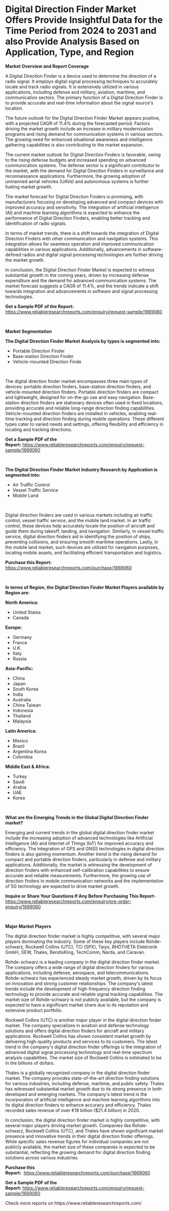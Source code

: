 <p><h1>Digital Direction Finder Market Offers Provide Insightful Data for the Time Period from 2024 to 2031 and also Provide Analysis Based on Application, Type, and Region</h1></p><p><strong>Market Overview and Report Coverage</strong></p>
<p><p>A Digital Direction Finder is a device used to determine the direction of a radio signal. It employs digital signal processing techniques to accurately locate and track radio signals. It is extensively utilized in various applications, including defense and military, aviation, maritime, and communication sectors. The primary function of a Digital Direction Finder is to provide accurate and real-time information about the signal source's location.</p><p>The future outlook for the Digital Direction Finder Market appears positive, with a projected CAGR of 11.4% during the forecasted period. Factors driving the market growth include an increase in military modernization programs and rising demand for communication systems in various sectors. The growing need for enhanced situational awareness and intelligence gathering capabilities is also contributing to the market expansion.</p><p>The current market outlook for Digital Direction Finders is favorable, owing to the rising defense budgets and increased spending on advanced communication systems. The defense sector is a significant contributor to the market, with the demand for Digital Direction Finders in surveillance and reconnaissance applications. Furthermore, the growing adoption of unmanned aerial vehicles (UAVs) and autonomous systems is further fueling market growth.</p><p>The market forecast for Digital Direction Finders is promising, with manufacturers focusing on developing advanced and compact devices with improved accuracy and sensitivity. The integration of artificial intelligence (AI) and machine learning algorithms is expected to enhance the performance of Digital Direction Finders, enabling better tracking and identification of radio signals.</p><p>In terms of market trends, there is a shift towards the integration of Digital Direction Finders with other communication and navigation systems. This integration allows for seamless operation and improved communication capabilities in various applications. Additionally, advancements in software-defined radios and digital signal processing technologies are further driving the market growth.</p><p>In conclusion, the Digital Direction Finder Market is expected to witness substantial growth in the coming years, driven by increasing defense expenditure and the demand for advanced communication systems. The market forecast suggests a CAGR of 11.4%, and the trends indicate a shift towards integration and advancements in software and signal processing technologies.</p></p>
<p><strong>Get a Sample PDF of the Report:</strong> <a href="https://www.reliableresearchreports.com/enquiry/request-sample/1669060">https://www.reliableresearchreports.com/enquiry/request-sample/1669060</a></p>
<p>&nbsp;</p>
<p><strong>Market Segmentation</strong></p>
<p><strong>The Digital Direction Finder Market Analysis by types is segmented into:</strong></p>
<p><ul><li>Portable Direction Finder</li><li>Base-station Direction Finder</li><li>Vehicle-mounted Direction Finde</li></ul></p>
<p>&nbsp;</p>
<p><p>The digital direction finder market encompasses three main types of devices: portable direction finders, base-station direction finders, and vehicle-mounted direction finders. Portable direction finders are compact and lightweight, designed for on-the-go use and easy navigation. Base-station direction finders are stationary devices often used in fixed locations, providing accurate and reliable long-range direction finding capabilities. Vehicle-mounted direction finders are installed in vehicles, enabling real-time tracking and direction finding during mobile operations. These different types cater to varied needs and settings, offering flexibility and efficiency in locating and tracking directions.</p></p>
<p><strong>Get a Sample PDF of the Report:</strong>&nbsp;<a href="https://www.reliableresearchreports.com/enquiry/request-sample/1669060">https://www.reliableresearchreports.com/enquiry/request-sample/1669060</a></p>
<p>&nbsp;</p>
<p><strong>The Digital Direction Finder Market Industry Research by Application is segmented into:</strong></p>
<p><ul><li>Air Traffic Control</li><li>Vessel Traffic Service</li><li>Mobile Land</li></ul></p>
<p>&nbsp;</p>
<p><p>Digital direction finders are used in various markets including air traffic control, vessel traffic service, and the mobile land market. In air traffic control, these devices help accurately locate the position of aircraft and guide them during takeoff, landing, and navigation. Similarly, in vessel traffic service, digital direction finders aid in identifying the position of ships, preventing collisions, and ensuring smooth maritime operations. Lastly, in the mobile land market, such devices are utilized for navigation purposes, locating mobile assets, and facilitating efficient transportation and logistics.</p></p>
<p><strong>Purchase this Report:</strong>&nbsp; <a href="https://www.reliableresearchreports.com/purchase/1669060">https://www.reliableresearchreports.com/purchase/1669060</a></p>
<p>&nbsp;</p>
<p><strong>In terms of Region, the Digital Direction Finder Market Players available by Region are:</strong></p>
<p>
    <p> <strong> North America: </strong>
        <ul>
            <li>United States</li>
            <li>Canada</li>
        </ul>
        </p> 
    <p> <strong> Europe: </strong>
        <ul>
            <li>Germany</li>
            <li>France</li>
            <li>U.K.</li>
            <li>Italy</li>
            <li>Russia</li>
        </ul>
        </p> 
    <p> <strong> Asia-Pacific: </strong>
        <ul>
            <li>China</li>
            <li>Japan</li>
            <li>South Korea</li>
            <li>India</li>
            <li>Australia</li>
            <li>China Taiwan</li>
            <li>Indonesia</li>
            <li>Thailand</li>
            <li>Malaysia</li>
        </ul>
        </p> 
    <p> <strong> Latin America: </strong>
        <ul>
            <li>Mexico</li>
            <li>Brazil</li>
            <li>Argentina Korea</li>
            <li>Colombia</li>
        </ul>
        </p> 
    <p> <strong> Middle East & Africa: </strong>
        <ul>
            <li>Turkey</li>
            <li>Saudi</li>
            <li>Arabia</li>
            <li>UAE</li>
            <li>Korea</li>
        </ul>
    </p>
    </p>
<p>&nbsp;</p>
<p><strong>What are the Emerging Trends in the Global Digital Direction Finder market?</strong></p>
<p><p>Emerging and current trends in the global digital direction finder market include the increasing adoption of advanced technologies like Artificial Intelligence (AI) and Internet of Things (IoT) for improved accuracy and efficiency. The integration of GPS and GNSS technologies in digital direction finders is also gaining momentum. Another trend is the rising demand for compact and portable direction finders, particularly in defense and military applications. Additionally, the market is witnessing the development of direction finders with enhanced self-calibration capabilities to ensure accurate and reliable measurements. Furthermore, the growing use of direction finders in mobile communication networks and the implementation of 5G technology are expected to drive market growth.</p></p>
<p><strong>Inquire or Share Your Questions If Any Before Purchasing This Report</strong>- <a href="https://www.reliableresearchreports.com/enquiry/pre-order-enquiry/1669060">https://www.reliableresearchreports.com/enquiry/pre-order-enquiry/1669060</a></p>
<p>&nbsp;</p>
<p><strong>Major Market Players</strong></p>
<p><p>The digital direction finder market is highly competitive, with several major players dominating the industry. Some of these key players include Rohde-schwarz, Rockwell Collins (UTC), TCI (SPX), Taiyo, RHOTHETA Elektronik GmbH, GEW, Thales, BendixKing, TechComm, Narda, and Caravan.</p><p>Rohde-schwarz is a leading company in the digital direction finder market. The company offers a wide range of digital direction finders for various applications, including defense, aerospace, and telecommunications. Rohde-schwarz has experienced steady market growth, driven by its focus on innovation and strong customer relationships. The company's latest trends include the development of high-frequency direction finding technology to provide accurate and reliable signal tracking capabilities. The market size of Rohde-schwarz is not publicly available, but the company is expected to have a significant market share due to its reputation and extensive product portfolio.</p><p>Rockwell Collins (UTC) is another major player in the digital direction finder market. The company specializes in aviation and defense technology solutions and offers digital direction finders for aircraft and military applications. Rockwell Collins has shown consistent market growth by delivering high-quality products and services to its customers. The latest trend in the company's digital direction finder offerings is the integration of advanced digital signal processing technology and real-time spectrum analysis capabilities. The market size of Rockwell Collins is estimated to be in the billions of dollars.</p><p>Thales is a globally recognized company in the digital direction finder market. The company provides state-of-the-art direction finding solutions for various industries, including defense, maritime, and public safety. Thales has witnessed substantial market growth due to its strong presence in both developed and emerging markets. The company's latest trend is the incorporation of artificial intelligence and machine learning algorithms into its digital direction finders to enhance accuracy and efficiency. Thales recorded sales revenue of over €18 billion ($21.4 billion) in 2020.</p><p>In conclusion, the digital direction finder market is highly competitive, with several major players driving market growth. Companies like Rohde-schwarz, Rockwell Collins (UTC), and Thales have shown significant market presence and innovative trends in their digital direction finder offerings. While specific sales revenue figures for individual companies are not publicly available, the market size of these companies is expected to be substantial, reflecting the growing demand for digital direction finding solutions across various industries.</p></p>
<p><strong>Purchase this Report:</strong>&nbsp;&nbsp;<a href="https://www.reliableresearchreports.com/purchase/1669060">https://www.reliableresearchreports.com/purchase/1669060</a></p>
<p></p>
<p><strong>Get a Sample PDF of the Report:</strong>&nbsp;<a href="https://www.reliableresearchreports.com/enquiry/request-sample/1669060">https://www.reliableresearchreports.com/enquiry/request-sample/1669060</a></p>
<p>Check more reports on https://www.reliableresearchreports.com/</p>